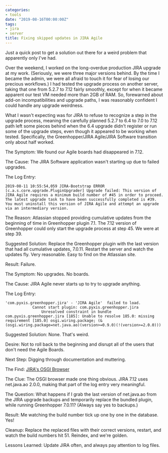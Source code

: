 ```yaml
---
categories:
- tools
date: "2019-08-16T00:00:00Z"
tags:
- jira
- server
title: Fixing skipped updates in JIRA Agile
---
```


Just a quick post to get a solution out there for a weird problem that apparently only I've had.

Over the weekend, I worked on the long-overdue production JIRA upgrade at my work. (Seriously, we were three major versions behind. By the time I became the admin, we were all afraid to touch it for fear of losing our precious workflows.) I had tested the upgrade process on another server, taking that one from 5.2.7 to 7.12 fairly smoothly, except for when it became apparent our test VM needed more than 2GB of RAM. So, forewarned about add-on incompatibilities and upgrade paths, I was reasonably confident I could handle any upgrade weirdness.

What I wasn't expecting was for JIRA to refuse to recognize a step in the upgrade process, meaning the carefully planned 5.2.7 to 6.4 to 7.0 to 7.12 path left some pieces behind when the 6.4 upgrade didn't register or run some of the upgrade steps, even though it appeared to be working when tested. Specifically, the Greenhopper/JIRA Agile/JIRA Software transition only about half worked.

The Symptom: We found our Agile boards had disappeared in 7.12.

The Cause: The JIRA Software application wasn't starting up due to failed upgrades.

The Log Entry:

```
2019-08-11 10:55:54,059 JIRA-Bootstrap ERROR      [c.a.s.core.upgrade.PluginUpgrader] Upgrade failed: This version of JIRA Agile requires a minimum build number of #45 in order to proceed. The latest upgrade task to have been successfully completed is #39. You must uninstall this version of JIRA Agile and attempt an upgrade via an intermediary version.
```

The Reason: Atlassian stopped providing cumulative updates from the beginning of time in Greenhopper plugin 7.1. The 7.12 version of Greenhopper could only start the upgrade process at step 45. We were at step 39.

Suggested Solution: Replace the Greenhopper plugin with the last version that had all cumulative updates, 7.0.11. Restart the server and watch the updates fly. Very reasonable. Easy to find on the Atlassian site.

Result: Failure.

The Symptom: No upgrades. No boards.

The Cause: JIRA Agile never starts up to try to upgrade anything.

The Log Entry:

```
'com.pyxis.greenhopper.jira' - 'JIRA Agile'  failed to load.
    		Cannot start plugin: com.pyxis.greenhopper.jira
    			Unresolved constraint in bundle com.pyxis.greenhopper.jira [185]: Unable to resolve 185.0: missing requirement [185.0] osgi.wiring.package; (&(osgi.wiring.package=net.java.ao)(version>=0.9.0)(!(version>=2.0.0)))
```

Suggested Solution: None. That's weird.

Desire: Not to roll back to the beginning and disrupt all of the users that don't need the Agile Boards.

Next Step: Digging through documentation and muttering.

The Find: [JIRA's OSGI Browser](https://developer.atlassian.com/server/framework/atlassian-sdk/using-the-osgi-browser/)

The Clue: The OSGI browser made one thing obvious. JIRA 7.12 uses net.java.ao 2.0.0, making that part of the log entry very meaningful.

The Question: What happens if I grab the last version of net.java.ao from the JIRA upgrade backups and temporarily replace the bundled plugin, while running Greenhopper 7.0.11? (Always say yes to backups.)

Result: Me watching the build number tick up one by one in the database. Yes!

Cleanup: Replace the replaced files with their correct versions, restart, and watch the build numbers hit 51. Reindex, and we're golden.

Lessons Learned: Update JIRA often, and always pay attention to log files.
